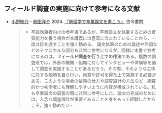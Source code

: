 ## フィールド調査の実施に向けて参考になる文献

- [小野映介](https://researchmap.jp/rinani)・[前田洋介](https://researchmap.jp/y.maeda) 2024. [『地理学で卒業論文を書こう』](https://www.kokon.co.jp/book/b641277.html) 古今書院.
   >- 卒論執筆者向けの参考書であるが，卒業論文を執筆するための資質能力を養う機会が本講義には豊富に含まれていることから，一度は目を通すことを強く勧める。
   論文執筆のための論述や作図などのテクニカルな部分も非常に参考になるが，同様に本書で参考になるのは，**フィールド調査を行う上での作法**である。複数の調査班では，外部の機関・組織に対してインタビューや体験等を通して調査を実施することがあるだろう。その際，そのような主体に対する依頼を自ら行い，同意や許可を得た上で実施する必要がある。このような場合の依頼の仕方や調査設計の方法など，網羅的かつ初学者にも理解しやすいように内容が構成されている。私も卒業論文の調査の際に非常に参考にした。論文の完成のためには，入念な調査設計が重要であることを身をもって経験したからこそ，強く勧めたい・

